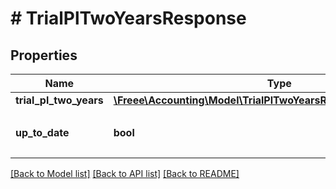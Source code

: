 # # TrialPlTwoYearsResponse

## Properties

Name | Type | Description | Notes
------------ | ------------- | ------------- | -------------
**trial_pl_two_years** | [**\Freee\Accounting\Model\TrialPlTwoYearsResponseTrialPlTwoYears**](TrialPlTwoYearsResponseTrialPlTwoYears.md) |  | 
**up_to_date** | **bool** | 集計結果が最新かどうか | 

[[Back to Model list]](../../README.md#documentation-for-models) [[Back to API list]](../../README.md#documentation-for-api-endpoints) [[Back to README]](../../README.md)


